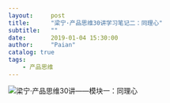 ```yaml
---
layout:     post
title:      "梁宁·产品思维30讲学习笔记二：同理心"
subtitle:   ""
date:       2019-01-04 15:30:00
author:     "Paian"
catalog: true
tags:
    - 产品思维
---
```


![梁宁·产品思维30讲——模块一：同理心](/img/in-post/梁宁·产品思维30讲——模块一：同理心.png)

